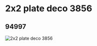 # 2x2 plate deco 3856
## 94997
![2x2 plate deco 3856](https://lc-www-live-s.legocdn.com/media/bricks/5/2/4617778.jpg)